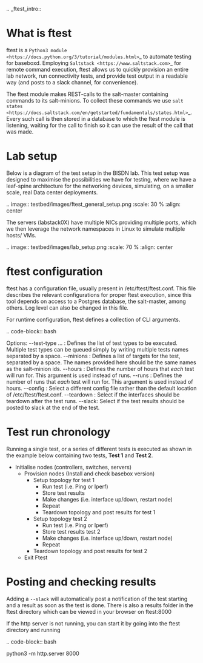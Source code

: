 .. _ftest_intro::

What is ftest
=============

ftest is a `Python3 module <https://docs.python.org/3/tutorial/modules.html>`_ to automate testing for baseboxd. Employing `Saltstack <https://www.saltstack.com>`_
for remote command execution, ftest allows us to quickly provision an entire lab network, run connectivity tests, and provide test output in a readable way
(and posts to a slack channel, for convenience).

The ftest module makes REST-calls to the salt-master containing commands to its salt-minions. To collect these commands we use `salt states <https://docs.saltstack.com/en/getstarted/fundamentals/states.html>`_. Every such call is then stored in a database to which the ftest module is listening, waiting for the call to finish so it can use the result of the call that was made.

Lab setup
=========

Below is a diagram of the test setup in the BISDN lab. This test setup was designed to maximise the possibilities we have for testing, where we have a leaf-spine
architecture for the networking devices, simulating, on a smaller scale, real Data center deployments.

.. image:: testbed/images/ftest_general_setup.png
  :scale: 30 %
  :align: center

The servers (labstack0X) have multiple NICs providing multiple ports, which we then leverage the network namespaces in Linux to simulate multiple hosts/ VMs.

.. image:: testbed/images/lab_setup.png 
  :scale: 70 %
  :align: center

ftest configuration
===================

ftest has a configuration file, usually present in /etc/ftest/ftest.conf. This file describes the relevant configurations for proper ftest execution, since
this tool depends on access to a Postgres database, the salt-master, among others. Log level can also be changed in this file.

For runtime configuration, ftest defines a collection of CLI arguments.

.. code-block:: bash

  Options:
  --test-type <test-name> ... : Defines the list of test types to be executed. Multiple test types can be queued simply by writing multiple tests names separated
  by a space.
  --minions <salt minion id> : Defines a list of targets for the test, separated by a space. The names provided here should be the same names as the salt-minion
  ids.
  --hours <number of hours> : Defines the number of hours that *each* test will run for. This argument is used instead of runs.
  --runs <number of runs> : Defines the number of runs that *each* test will run for. This argument is used instead of hours.
  --config <config file location> : Select a different config file rather than the default location of /etc/ftest/ftest.conf.
  --teardown : Select if the interfaces should be teardown after the test runs.
  --slack: Select if the test results should be posted to slack at the end of the test.

Test run chronology
===================

Running a single test, or a series of different tests is executed as shown in the example below containing two tests, **Test 1** and **Test 2**.

* Initialise nodes (controllers, switches, servers)
    * Provision nodes (Install and check basebox version)
      * Setup topology for test 1
        * Run test (i.e. Ping or Iperf)
        * Store test results
        * Make changes (i.e. interface up/down, restart node)
        * Repeat
        * Teardown topology and post results for test 1
      * Setup topology test 2 
        * Run test (i.e. Ping or Iperf) 
        * Store test results test 2
        * Make changes (i.e. interface up/down, restart node)
        * Repeat
      * Teardown topology and post results for test 2
  * Exit Ftest

Posting and checking results
============================

Adding a ``--slack`` will automatically post a notification of the test starting and a result as soon as the test is done. There is also a results folder in the ftest directory which can be viewed in your browser on ftest:8000

If the http server is not running, you can start it by going into the ftest directory and running

.. code-block:: bash

  python3 -m http.server 8000
